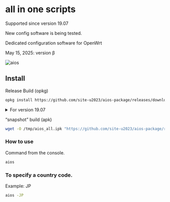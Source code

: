# all in one scripts

Supported since version 19.07

New config software is being tested.

Dedicated configuration software for OpenWrt

May 15, 2025: version β

![aios](https://github.com/user-attachments/assets/5905387c-4117-48bd-afbf-eaacf70d1a1c)

## Install
Release Build (opkg)
```sh
opkg install https://github.com/site-u2023/aios-package/releases/download/ipk0.0/aios_all.ipk
```

<details><summary>For version 19.07</summary>

```sh
wget -O /tmp/aios_all.ipk "https://github.com/site-u2023/aios-package/releases/download/ipk0.1/aios.ipk"; opkg install /tmp/aios_all.ipk
```
---
</details>

“snapshot” build (apk)
```sh
wget -O /tmp/aios_all.ipk "https://github.com/site-u2023/aios-package/releases/download/ipk0.1/aios.ipk"; opkg install /tmp/aios_all.ipk
```

### How to use
Command from the console.
```sh
aios
```

### To specify a country code.
Example: JP
```sh
aios -JP
```
